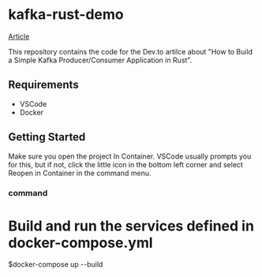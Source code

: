 # kafka-rust-demo

[Article](https://dev.to/ciscoemerge/how-to-build-a-simple-kafka-producerconsumer-application-in-rust-3pl4)

This repository contains the code for the Dev.to artilce about "How to Build a Simple Kafka Producer/Consumer Application in Rust".

## Requirements 

- VSCode
- Docker

## Getting Started

Make sure you open the project In Container. VSCode usually prompts you for this, but if not, click the little icon in the
bottom left corner and select Reopen in Container in the command menu.

### command

# Build and run the services defined in docker-compose.yml
$docker-compose up --build

